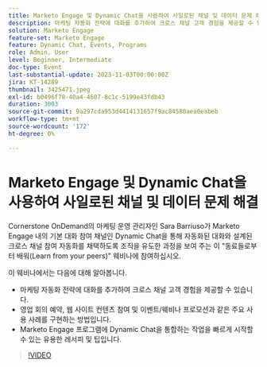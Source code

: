 ```yaml
---
title: Marketo Engage 및 Dynamic Chat을 사용하여 사일로된 채널 및 데이터 문제 해결
description: 마케팅 자동화 전략에 대화를 추가하여 크로스 채널 고객 경험을 제공할 수 있습니다.  영업 회의 예약, 웹 사이트 컨텐츠 참여 및 이벤트/웨비나 프로모션과 같은 주요 사용 사례를 구현하는 방법입니다.  Marketo Engage 프로그램에 Dynamic Chat을 통합하는 작업을 빠르게 시작할 수 있는 유용한 레서피 및 팁입니다.
solution: Marketo Engage
feature-set: Marketo Engage
feature: Dynamic Chat, Events, Programs
role: Admin, User
level: Beginner, Intermediate
doc-type: Event
last-substantial-update: 2023-11-03T00:00:00Z
jira: KT-14289
thumbnail: 3425471.jpeg
exl-id: b0496f78-40a4-4607-8c1c-5199e43fdb43
duration: 3003
source-git-commit: 9a297cda953d4414131657f9ac84580aea0eabeb
workflow-type: tm+mt
source-wordcount: '172'
ht-degree: 0%

---
```


# Marketo Engage 및 Dynamic Chat을 사용하여 사일로된 채널 및 데이터 문제 해결

Cornerstone OnDemand의 마케팅 운영 관리자인 Sara Barriuso가 Marketo Engage 내의 기본 대화 참여 채널인 Dynamic Chat을 통해 자동화된 대화와 설계된 크로스 채널 참여 자동화를 채택하도록 조직을 유도한 과정을 보여 주는 이 &quot;동료들로부터 배워(Learn from your peers)&quot; 웨비나에 참여하십시오.

이 웨비나에서는 다음에 대해 알아봅니다.

* 마케팅 자동화 전략에 대화를 추가하여 크로스 채널 고객 경험을 제공할 수 있습니다.
* 영업 회의 예약, 웹 사이트 컨텐츠 참여 및 이벤트/웨비나 프로모션과 같은 주요 사용 사례를 구현하는 방법입니다.
* Marketo Engage 프로그램에 Dynamic Chat을 통합하는 작업을 빠르게 시작할 수 있는 유용한 레서피 및 팁입니다.

>[!VIDEO](https://video.tv.adobe.com/v/3425471/?learn=on)
